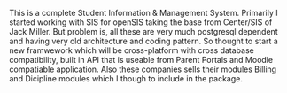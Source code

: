 This is a complete Student Information & Management System. Primarily I started working with SIS for openSIS taking the base from Center/SIS of Jack Miller. But problem is, all these are very much postgresql dependent and having very old architecture and coding pattern. So thought to start a new framwework which will be cross-platform with cross database compatibility, built in API that is useable from Parent Portals and Moodle compatiable application. Also these companies sells their modules Billing and Dicipline modules which I though to include in the package.

